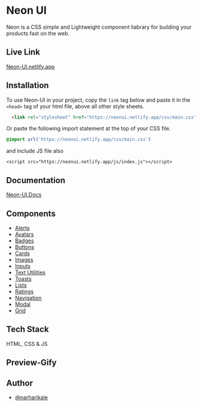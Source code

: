 # Neon UI

Neon is a CSS simple and Lightweight component liabrary for building your products fast on the web.

## Live Link
[Neon-UI.netlify.app](https://neonui.netlify.app/)

## Installation
To use Neon-UI in your project, copy the `link` tag below and paste it in the `<head>` tag of your html file, above all other style sheets.

```html
  <link rel="stylesheet" href="https://neonui.netlify.app/css/main.css">
```

Or paste the following import statement at the top of your CSS file.

```css
@import url('https://neonui.netlify.app/css/main.css')
```
and include JS file also
```JS
<script src="https://neonui.netlify.app/js/index.js"></script>
```

## Documentation
[Neon-UI.Docs](https://neonui.netlify.app/docsite/docsite.html)

## Components
- [Alerts](https://neonui.netlify.app/components/alert/alert.html)
- [Avatars](https://neonui.netlify.app/components/avatar/avatar.html)
- [Badges](https://neonui.netlify.app/components/badge/badge.html)
- [Buttons](https://neonui.netlify.app/components/button/button.html)
- [Cards](https://neonui.netlify.app/components/card/card.html)
- [Images](https://neonui.netlify.app/components/image/image.html)
- [Inputs](https://neonui.netlify.app/components/input/input.html)
- [Text Utilities](https://neonui.netlify.app/components/textutilities/textutilities)
- [Toasts](https://neonui.netlify.app/components/toast/toast.html)
- [Lists](https://neonui.netlify.app/components/list/list.html)
- [Ratings](https://neonui.netlify.app/components/ratings/ratings.html)
- [Navigation](https://neonui.netlify.app/components/navigation/navigation.html)
- [Modal](https://neonui.netlify.app/components/modal/modal.html)
- [Grid](https://neonui.netlify.app/components/grid/grid.html)

## Tech Stack
HTML, CSS & JS

## Preview-Gify


## Author
- [@narharikale](https://github.com/narharikale)


